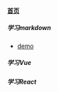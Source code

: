 
#### [首页](?file=首页 "返回首页")

##### 学习markdown
- [demo](?file=001-学习amWiki/01-demo "demo")
##### 学习Vue
##### 学习React
